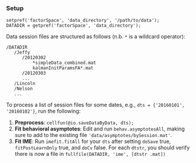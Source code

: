 
### Setup

```
setpref('factorSpace', 'data_directory', '/path/to/data');
DATADIR = getpref('factorSpace', 'data_directory');
```
Data session files are structured as follows (n.b. `*` is a wildcard operator):

```
/DATADIR
   /Jeffy
      /20120302
          *simpleData_combined.mat
          kalmanInitParamsFA*.mat
      /20120303
      ...
   /Lincoln
   /Nelson
   ...
```

To process a list of session files for some dates, e.g., `dts = {'20160101', '20160102'}`, run the following:

1. __Preprocess__: `cellfun(@io.saveDataByData, dts);`
2. __Fit behavioral asymptotes__: Edit and run `behav.asymptotesAll`, making sure to add to the existing file `'data/asymptotes/bySession.mat'`.
3. __Fit IME__: Run `imefit.fitAll` for your `dts` after setting `doSave` true, `fitPostLearnOnly` true, and `doCv` false. For each `dtstr`, you should verify there is now a file in `fullfile(DATADIR, 'ime', [dtstr .mat])`

